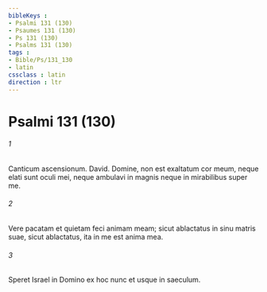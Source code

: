 ```yaml
---
bibleKeys : 
- Psalmi 131 (130)
- Psaumes 131 (130)
- Ps 131 (130)
- Psalms 131 (130)
tags : 
- Bible/Ps/131_130
- latin
cssclass : latin
direction : ltr
---
```


# Psalmi 131 (130)

###### 1
Canticum ascensionum. David. Domine, non est exaltatum cor meum, neque elati sunt oculi mei, neque ambulavi in magnis neque in mirabilibus super me.
###### 2
Vere pacatam et quietam feci animam meam; sicut ablactatus in sinu matris suae, sicut ablactatus, ita in me est anima mea.
###### 3
Speret Israel in Domino ex hoc nunc et usque in saeculum.

